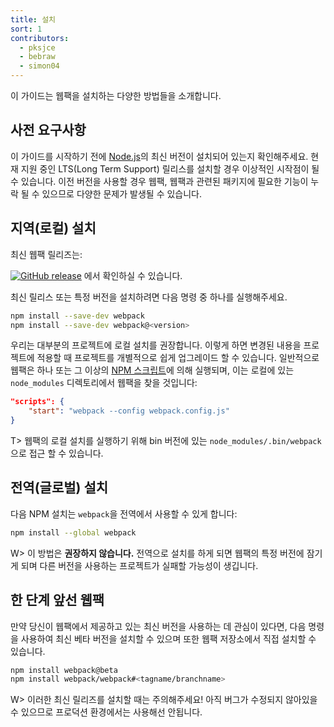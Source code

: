 ```yaml
---
title: 설치
sort: 1
contributors:
  - pksjce
  - bebraw
  - simon04
---
```


이 가이드는 웹팩을 설치하는 다양한 방법들을 소개합니다.

## 사전 요구사항

이 가이드를 시작하기 전에 [Node.js](https://nodejs.org/ko/)의 최신 버전이 설치되어 있는지 확인해주세요. 현재 지원 중인 LTS(Long Term Support) 릴리스를 설치할 경우 이상적인 시작점이 될 수 있습니다. 이전 버전을 사용할 경우 웹팩, 웹팩과 관련된 패키지에 필요한 기능이 누락 될 수 있으므로 다양한 문제가 발생될 수 있습니다.


## 지역(로컬) 설치

최신 웹팩 릴리즈는:

[![GitHub release](https://img.shields.io/npm/v/webpack.svg?label=webpack&style=flat-square&maxAge=3600)](https://github.com/webpack/webpack/releases) 에서 확인하실 수 있습니다.

최신 릴리스 또는 특정 버전을 설치하려면 다음 명령 중 하나를 실행해주세요.

``` bash
npm install --save-dev webpack
npm install --save-dev webpack@<version>
```

우리는 대부분의 프로젝트에 로컬 설치를 권장합니다. 이렇게 하면 변경된 내용을 프로젝트에 적용할 때 프로젝트를 개별적으로 쉽게 업그레이드 할 수 있습니다. 일반적으로 웹팩은 하나 또는 그 이상의 [NPM 스크립트](https://docs.npmjs.com/misc/scripts)에 의해 실행되며, 이는 로컬에 있는 `node_modules` 디렉토리에서 웹팩을 찾을 것입니다:

```json
"scripts": {
	"start": "webpack --config webpack.config.js"
}
```
T> 웹팩의 로컬 설치를 실행하기 위해 bin 버전에 있는 `node_modules/.bin/webpack`으로 접근 할 수 있습니다.

## 전역(글로벌) 설치

다음 NPM 설치는 `webpack`을 전역에서 사용할 수 있게 합니다:

``` bash
npm install --global webpack
```

W> 이 방법은 __권장하지 않습니다.__ 전역으로 설치를 하게 되면 웹팩의 특정 버전에 잠기게 되며 다른 버전을 사용하는 프로젝트가 실패할 가능성이 생깁니다.

## 한 단계 앞선 웹팩

만약 당신이 웹팩에서 제공하고 있는 최신 버전을 사용하는 데 관심이 있다면, 다음 명령을 사용하여 최신 베타 버전을 설치할 수 있으며 또한 웹팩 저장소에서 직접 설치할 수 있습니다.

``` bash
npm install webpack@beta
npm install webpack/webpack#<tagname/branchname>
```

W> 이러한 최신 릴리즈를 설치할 때는 주의해주세요! 아직 버그가 수정되지 않아있을 수 있으므로 프로덕션 환경에서는 사용해선 안됩니다.
